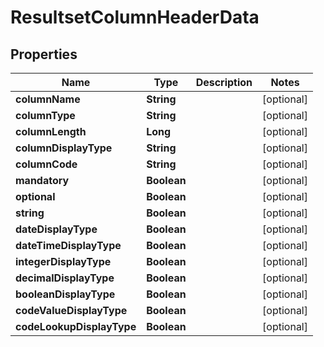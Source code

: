 

# ResultsetColumnHeaderData

## Properties

Name | Type | Description | Notes
------------ | ------------- | ------------- | -------------
**columnName** | **String** |  |  [optional]
**columnType** | **String** |  |  [optional]
**columnLength** | **Long** |  |  [optional]
**columnDisplayType** | **String** |  |  [optional]
**columnCode** | **String** |  |  [optional]
**mandatory** | **Boolean** |  |  [optional]
**optional** | **Boolean** |  |  [optional]
**string** | **Boolean** |  |  [optional]
**dateDisplayType** | **Boolean** |  |  [optional]
**dateTimeDisplayType** | **Boolean** |  |  [optional]
**integerDisplayType** | **Boolean** |  |  [optional]
**decimalDisplayType** | **Boolean** |  |  [optional]
**booleanDisplayType** | **Boolean** |  |  [optional]
**codeValueDisplayType** | **Boolean** |  |  [optional]
**codeLookupDisplayType** | **Boolean** |  |  [optional]



